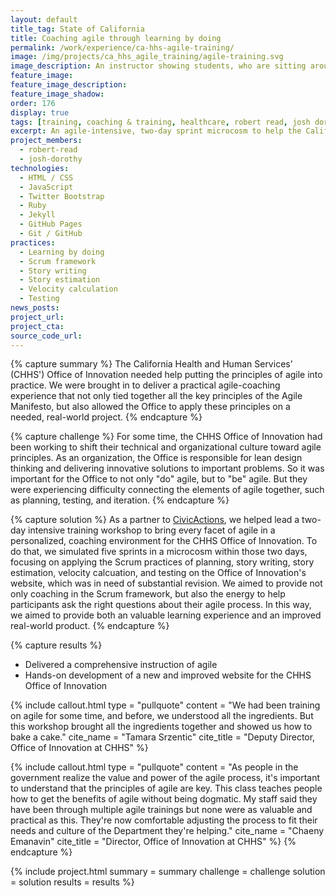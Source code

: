 ```yaml
---
layout: default
title_tag: State of California
title: Coaching agile through learning by doing
permalink: /work/experience/ca-hhs-agile-training/
image: /img/projects/ca_hhs_agile_training/agile-training.svg
image_description: An instructor showing students, who are sitting around a table, how an agile board works.
feature_image:
feature_image_description:
feature_image_shadow:
order: 176
display: true
tags: [training, coaching & training, healthcare, robert read, josh dorothy]
excerpt: An agile-intensive, two-day sprint microcosm to help the California Health and Human Services learn how to put agile principles into practice.
project_members:
  - robert-read
  - josh-dorothy
technologies:
  - HTML / CSS
  - JavaScript
  - Twitter Bootstrap
  - Ruby
  - Jekyll
  - GitHub Pages
  - Git / GitHub
practices:
  - Learning by doing
  - Scrum framework
  - Story writing
  - Story estimation
  - Velocity calculation
  - Testing
news_posts:
project_url:
project_cta:
source_code_url:
---
```


{% capture summary %}
The California Health and Human Services' (CHHS') Office of Innovation
needed help putting the principles of agile into practice. We were
brought in to deliver a practical agile-coaching experience that not
only tied together all the key principles of the Agile Manifesto, but also
allowed the Office to apply these principles on a needed, real-world project.
{% endcapture %}

{% capture challenge %}
For some time, the CHHS Office of Innovation had been working to shift their
technical and organizational culture toward agile principles. As an
organization, the Office is responsible for lean design thinking and
delivering innovative solutions to important problems. So it was
important for the Office to not only "do" agile, but to "be" agile. But
they were experiencing difficulty connecting the elements of agile
together, such as planning, testing, and iteration.
{% endcapture %}

{% capture solution %}
As a partner to [CivicActions](https://civicactions.com/),
we helped lead a two-day intensive
training workshop to bring every facet of agile in a personalized,
coaching environment for the CHHS Office of Innovation. To do that,
we simulated five sprints in a microcosm within those two days,
focusing on applying the Scrum practices of planning, story writing,
story estimation, velocity calcuation, and testing on the Office of
Innovation's website, which was in need of substantial revision.
We aimed to provide not only coaching in the Scrum framework, but also
the energy to help participants ask the right questions about their
agile process. In this way, we aimed to provide both an valuable
learning experience and an improved real-world product.
{% endcapture %}

{% capture results %}
- Delivered a comprehensive instruction of agile
- Hands-on development of a new and improved website for
  the CHHS Office of Innovation

{% include callout.html
  type = "pullquote"
  content = "We had been training on agile for some time, and before, we understood all the ingredients. But this workshop brought all the ingredients together and showed us how to bake a cake."
  cite_name = "Tamara Srzentic"
  cite_title = "Deputy Director, Office of Innovation at CHHS"
%}

{% include callout.html
  type = "pullquote"
  content = "As people in the government realize the value and power of the agile process, it's important to understand that the principles of agile are key. This class teaches people how
  to get the benefits of agile without being dogmatic. My staff said they have been through multiple agile trainings but none were as valuable and practical as this. They're now
  comfortable adjusting the process to fit their needs and culture of the Department they're helping."
  cite_name = "Chaeny Emanavin"
  cite_title = "Director, Office of Innovation at CHHS"
%}
{% endcapture %}

{% include project.html
  summary = summary
  challenge = challenge
  solution = solution
  results = results
%}
